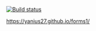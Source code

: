 [![Build status](https://ci.appveyor.com/api/projects/status/cdnngqq4nu1egxtu/branch/main?svg=true)](https://ci.appveyor.com/project/Yanius27/forms1/branch/main)

https://yanius27.github.io/forms1/